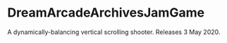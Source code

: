 # DreamArcadeArchivesJamGame
A dynamically-balancing vertical scrolling shooter. Releases 3 May 2020.
